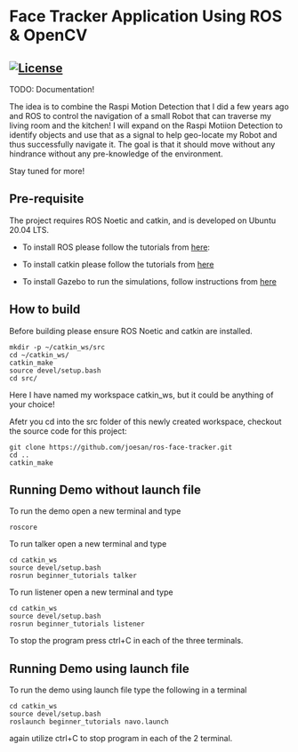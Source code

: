 # Face Tracker Application Using ROS & OpenCV
[![License](https://img.shields.io/badge/License-BSD%203--Clause-blue.svg)](https://opensource.org/licenses/BSD-3-Clause)
---

TODO: Documentation!

The idea is to combine the Raspi Motion Detection that I did a few years ago and ROS to control the navigation of a small Robot that can traverse my living room and the kitchen! I will expand on the Raspi Motiion Detection to identify objects and use that as a signal to help geo-locate my Robot and thus successfully navigate it. The goal is that it should move without any hindrance without any pre-knowledge of the environment.

Stay tuned for more!

## Pre-requisite

The project requires ROS Noetic and catkin, and is developed on Ubuntu 20.04 LTS.

- To install ROS please follow the tutorials from [here](http://wiki.ros.org/action/fullsearch/ROS/Tutorials): 

- To install catkin please follow the tutorials from [here](http://wiki.ros.org/catkin?distro=indigo#Installing_catkin)

- To install Gazebo to run the simulations, follow instructions from [here](http://gazebosim.org/tutorials?tut=install_ubuntu)

## How to build

Before building please ensure ROS Noetic and catkin are installed.  

```
mkdir -p ~/catkin_ws/src
cd ~/catkin_ws/
catkin_make
source devel/setup.bash
cd src/
```

Here I have named my workspace catkin_ws, but it could be anything of your choice!

Afetr you cd into the src folder of this newly created workspace, checkout the source code for this project:

```
git clone https://github.com/joesan/ros-face-tracker.git
cd ..
catkin_make
```

## Running Demo without launch file

To run the demo open a new terminal and type
```
roscore
```

To run talker open a new terminal and type
```
cd catkin_ws
source devel/setup.bash
rosrun beginner_tutorials talker
```

To run listener open a new terminal and type
```
cd catkin_ws
source devel/setup.bash
rosrun beginner_tutorials listener
```
To stop the program press ctrl+C in each of the three terminals.

## Running Demo using launch file

To run the demo using launch file type the following in a terminal

```
cd catkin_ws
source devel/setup.bash
roslaunch beginner_tutorials navo.launch
```

again utilize ctrl+C to stop program in each of the 2 terminal.
